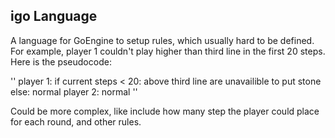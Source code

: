 igo Language
-------------------

A language for GoEngine to setup rules, which usually hard to be defined.
For example, player 1 couldn't play higher than third line in the first 20 steps. Here is the pseudocode:

'' player 1:
      if current steps < 20:
        above third line are unavailible to put stone
      else:
        normal
   player 2:
      normal ''

Could be more complex, like include how many step the player could place for each round, and other rules.
